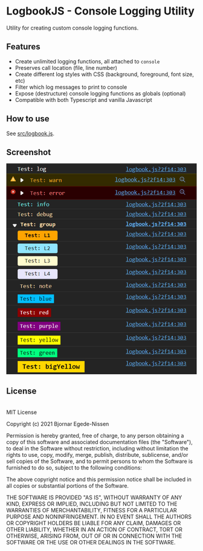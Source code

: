 # LogbookJS - Console Logging Utility

Utility for creating custom console logging functions.

## Features

* Create unlimited logging functions, all attached to `console`
* Preserves call location (file, line number)
* Create different log styles with CSS (background, foreground, font size, etc)
* Filter which log messages to print to console
* Expose (destructure) console logging functions as globals (optional)
* Compatible with both Typescript and vanilla Javascript

## How to use

See [src/logbook.js](./src/logbook.js).

## Screenshot

![image](logbook_preview.jpg)

## License
<br>
MIT License

Copyright (c) 2021 Bjornar Egede-Nissen

Permission is hereby granted, free of charge, to any person obtaining a copy
of this software and associated documentation files (the "Software"), to deal
in the Software without restriction, including without limitation the rights
to use, copy, modify, merge, publish, distribute, sublicense, and/or sell
copies of the Software, and to permit persons to whom the Software is
furnished to do so, subject to the following conditions:

The above copyright notice and this permission notice shall be included in all
copies or substantial portions of the Software.

THE SOFTWARE IS PROVIDED "AS IS", WITHOUT WARRANTY OF ANY KIND, EXPRESS OR
IMPLIED, INCLUDING BUT NOT LIMITED TO THE WARRANTIES OF MERCHANTABILITY,
FITNESS FOR A PARTICULAR PURPOSE AND NONINFRINGEMENT. IN NO EVENT SHALL THE
AUTHORS OR COPYRIGHT HOLDERS BE LIABLE FOR ANY CLAIM, DAMAGES OR OTHER
LIABILITY, WHETHER IN AN ACTION OF CONTRACT, TORT OR OTHERWISE, ARISING FROM,
OUT OF OR IN CONNECTION WITH THE SOFTWARE OR THE USE OR OTHER DEALINGS IN THE
SOFTWARE.
